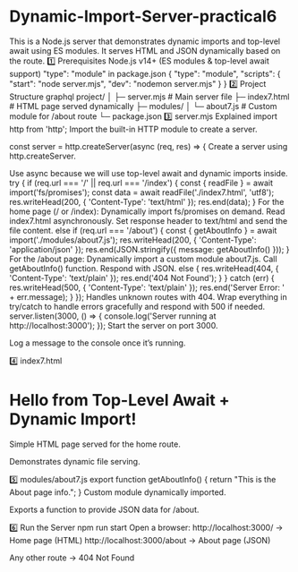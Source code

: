 # Dynamic-Import-Server-practical6
This is a Node.js server that demonstrates dynamic imports and top-level await using ES modules. It serves HTML and JSON dynamically based on the route.
1️⃣ Prerequisites
Node.js v14+ (ES modules & top-level await support)
"type": "module" in package.json
{
  "type": "module",
  "scripts": {
    "start": "node server.mjs",
    "dev": "nodemon server.mjs"
  }
}
2️⃣ Project Structure
graphql
project/
│
├─ server.mjs        # Main server file
├─ index7.html       # HTML page served dynamically
├─ modules/
│   └─ about7.js     # Custom module for /about route
└─ package.json
3️⃣ server.mjs Explained
import http from 'http';
Import the built-in HTTP module to create a server.

const server = http.createServer(async (req, res) => {
Create a server using http.createServer.

Use async because we will use top-level await and dynamic imports inside.
  try {
    if (req.url === '/' || req.url === '/index') {
      const { readFile } = await import('fs/promises');
      const data = await readFile('./index7.html', 'utf8');
      res.writeHead(200, { 'Content-Type': 'text/html' });
      res.end(data);
    }
For the home page (/ or /index):
Dynamically import fs/promises on demand.
Read index7.html asynchronously.
Set response header to text/html and send the file content.
    else if (req.url === '/about') {
      const { getAboutInfo } = await import('./modules/about7.js');
      res.writeHead(200, { 'Content-Type': 'application/json' });
      res.end(JSON.stringify({ message: getAboutInfo() }));
    }
For the /about page:
Dynamically import a custom module about7.js.
Call getAboutInfo() function.
Respond with JSON.
    else {
      res.writeHead(404, { 'Content-Type': 'text/plain' });
      res.end('404 Not Found');
    }
  } catch (err) {
    res.writeHead(500, { 'Content-Type': 'text/plain' });
    res.end('Server Error: ' + err.message);
  }
});
Handles unknown routes with 404.
Wrap everything in try/catch to handle errors gracefully and respond with 500 if needed.
server.listen(3000, () => {
  console.log('Server running at http://localhost:3000');
});
Start the server on port 3000.

Log a message to the console once it’s running.

4️⃣ index7.html
<!DOCTYPE html>
<html lang="en">
<head>
  <meta charset="UTF-8">
  <title>Dynamic Import Server</title>
</head>
<body>
 <h1>Hello from Top-Level Await + Dynamic Import!</h1>
</body>
</html>
Simple HTML page served for the home route.

Demonstrates dynamic file serving.

5️⃣ modules/about7.js
export function getAboutInfo() {
  return "This is the About page info.";
}
Custom module dynamically imported.

Exports a function to provide JSON data for /about.

6️⃣ Run the Server
npm run start
Open a browser:
http://localhost:3000/ → Home page (HTML)
http://localhost:3000/about → About page (JSON)

Any other route → 404 Not Found

